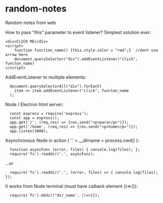 # random-notes
Random notes from web

  How to pass "this" parameter to event listener?
  Simplest solution ever:


    <div>CLICK ME</div>
    <script>
        function function_name() {this.style.color = "red";}  //dont use arrow here
        document.querySelector("div").addEventListener("click", functon_name)
    </script>
  
  AddEventListener to multiple elements:
  
      document.querySelectorAll("div").forEach(
        item => item.addEventListener("click", functon_name
      );

  Node / Electron html server:
  
      const express = require('express');
      const app = express();
      app.get('/', (req,res) => {res.send("<p>para</p>")});
      app.get('/home', (req,res) => {res.send("<p>home</p>")});
      app.listen(3000);
      
  Asynchronous Node in action ( '.' = __dirname = process.cwd() ):
  
      function asyncFunc (error, files) { console.log(files); };
      require('fs').readdir('.', asyncFunc);
      
  ...or
  
      require('fs').readdir('.', (error, files) => { console.log(files); });
      
  It works from Node terminal (must have calback element ()=>{}):
  
      require('fs').mkdir("dir_name', ()=>{});
